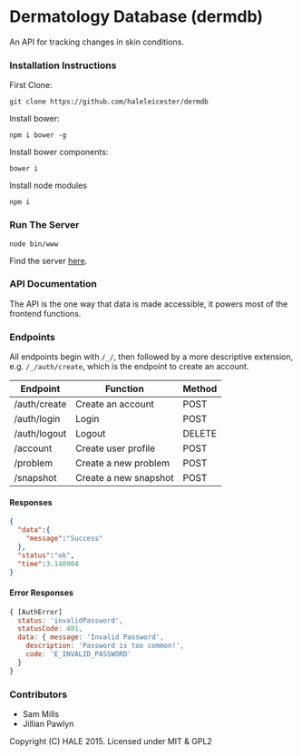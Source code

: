 # Dermatology Database (dermdb)

An API for tracking changes in skin conditions.

### Installation Instructions

First Clone:
```
git clone https://github.com/haleleicester/dermdb
```

Install bower:
```
npm i bower -g
```

Install bower components:
```
bower i
```

Install node modules
```
npm i
```

### Run The Server

```
node bin/www
```

Find the server [here](http://localhost:3000).

### API Documentation

The API is the one way that data is made accessible, it powers most of the frontend functions.

### Endpoints

All endpoints begin with `/_/`, then followed by a more descriptive extension, e.g. `/_/auth/create`, which is the endpoint to create an account.

| Endpoint | Function | Method |
|----------|----------|--------|
| /auth/create | Create an account | POST |
| /auth/login | Login | POST |
| /auth/logout | Logout | DELETE |
| /account | Create user profile | POST |
| /problem | Create a new problem | POST |
| /snapshot | Create a new snapshot | POST |


#### Responses

```json
{
  "data":{
    "message":"Success"
  },
  "status":"ok",
  "time":3.140904
}
```

#### Error Responses

```js
{ [AuthError]
  status: 'invalidPassword',
  statusCode: 401,
  data: { message: 'Invalid Password',
    description: 'Password is too common!',
    code: 'E_INVALID_PASSWORD' 
  } 
}
```

### Contributors
* Sam Mills
* Jillian Pawlyn

Copyright (C) HALE 2015. Licensed under MIT & GPL2
